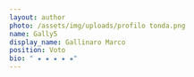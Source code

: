 ```yaml
---
layout: author
photo: /assets/img/uploads/profilo tonda.png
name: Gally5
display_name: Gallinaro Marco
position: Voto
bio: " ★ ★ ★ ★ ★"
---
```

